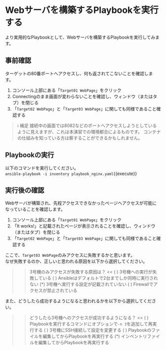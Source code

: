 # Webサーバを構築するPlaybookを実行する

より実用的なPlaybookとして、Webサーバを構築するPlaybookを実行してみます。  

## 事前確認

ターゲットの80番ポートへアクセスし、何も返されてこないことを確認します。

1. コンソール上部にある「`Target01 WebPage`」をクリック
2. Connectingのまま画面が変わらないことを確認し、ウィンドウ（またはタブ）を閉じる
3. 「`Target02 WebPage`」と「`Target03 WebPage`」に関しても同様であること確認する

> :information_source: 補足
> 接続中の画面では8082などのポートへアクセスしようとしているように見えますが、これは本演習での環境都合によるものです。
> コンテナの仕組みを知っている方は察することができるかもしれません。

## Playbookの実行

以下のコマンドを実行してください。  
`ansible-playbook -i inventory playbook_nginx.yaml`{{execute}}

## 実行後の確認

Webサーバが構築され、先程アクセスできなかったページへアクセスが可能になっていることを確認します。

1. コンソール上部にある「`Target01 WebPage`」をクリック
2. 「It works!」と記載されたページが表示されることを確認し、ウィンドウ（またはタブ）を閉じる
3. 「`Target02 WebPage`」と「`Target03 WebPage`」に関しても同様であること確認する

ここで、`Target03 WebPage`のみアクセスに失敗するかと思います。  
なぜ失敗するのか、正しいと思われる原因を以下から選択してください。

>>3号機のみアクセスが失敗する原因は？ <<
( ) 3号機への実行が失敗している
( ) Ansibleはデフォルトで2台までしか同時に実行されない
(*) 3号機へ実行する設定が記載されていない
( ) Firewallでアクセスが禁止されている

また、どうしたら成功するようになると思われるかを以下から選択してください。

>>どうしたら3号機へのアクセスが成功するようになる？ <<
( ) Playbookを実行するコマンドにオプションで`-n 3`を追加して再実行する
( ) 3号機にSSH接続して設定を変更する
( ) Playbookのファイルを編集してからPlaybookを再実行する
(*) インベントリファイルを編集してからPlaybookを再実行する
